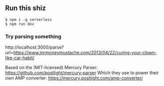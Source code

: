 ## Run this shiz
```
$ npm i -g serverless
$ npm run dev
```

### Try parsing something
http://localhost:3000/parse?url=https://www.mrmoneymustache.com/2013/04/22/curing-your-clown-like-car-habit/

Based on the (MIT-licensed) Mercury Parser: https://github.com/postlight/mercury-parser
Which they use to power their own AMP converter: https://mercury.postlight.com/amp-converter/
